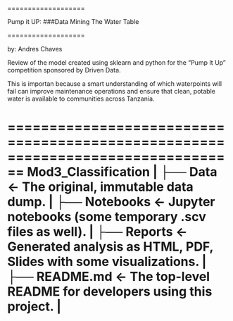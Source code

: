 ===================

Pump it UP:
###Data Mining The Water Table

===================

by: Andres Chaves

Review of the model created using sklearn and python for the “Pump It Up” competition sponsored by Driven Data.

This is importan because a smart understanding of which waterpoints will fail can improve maintenance operations and ensure that clean, potable water is available to communities across Tanzania.

================================================================================
Mod3_Classification
|
├── Data                 <- The original, immutable data dump.
|
├── Notebooks            <- Jupyter notebooks (some temporary .scv files as well).
|
├── Reports              <- Generated analysis as HTML, PDF, Slides with some visualizations.
|
├── README.md            <- The top-level README for developers using this project.
|
===============================================================================
